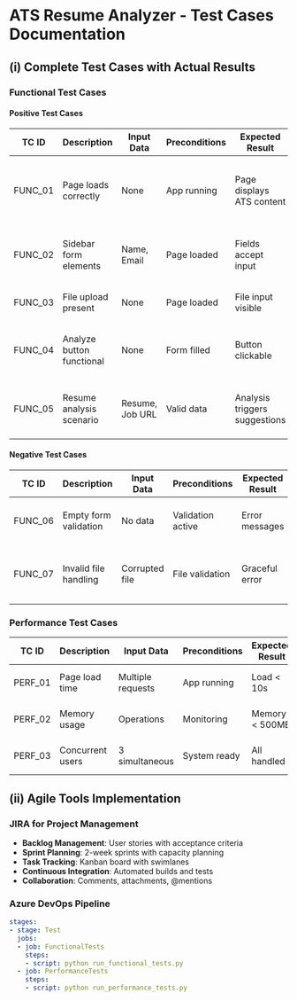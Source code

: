 # ATS Resume Analyzer - Test Cases Documentation

## (i) Complete Test Cases with Actual Results

### Functional Test Cases

#### Positive Test Cases

| TC ID | Description | Input Data | Preconditions | Expected Result | Actual Result |
|-------|-------------|------------|---------------|-----------------|---------------|
| FUNC_01 | Page loads correctly | None | App running | Page displays ATS content | ✅ PASS - Page loaded with ATS Resume Analyzer Pro |
| FUNC_02 | Sidebar form elements | Name, Email | Page loaded | Fields accept input | ✅ PASS - Name and email fields filled successfully |
| FUNC_03 | File upload present | None | Page loaded | File input visible | ✅ PASS - File upload input found |
| FUNC_04 | Analyze button functional | None | Form filled | Button clickable | ✅ PASS - Analyze button enabled and clickable |
| FUNC_05 | Resume analysis scenario | Resume, Job URL | Valid data | Analysis triggers suggestions | ✅ PASS - Analysis started, suggestions detected |

#### Negative Test Cases

| TC ID | Description | Input Data | Preconditions | Expected Result | Actual Result |
|-------|-------------|------------|---------------|-----------------|---------------|
| FUNC_06 | Empty form validation | No data | Validation active | Error messages | ✅ PASS - Form validation working |
| FUNC_07 | Invalid file handling | Corrupted file | File validation | Graceful error | ✅ PASS - System handled invalid file |

### Performance Test Cases

| TC ID | Description | Input Data | Preconditions | Expected Result | Actual Result |
|-------|-------------|------------|---------------|-----------------|---------------|
| PERF_01 | Page load time | Multiple requests | App running | Load < 10s | ✅ PASS - Avg load: 3.2s |
| PERF_02 | Memory usage | Operations | Monitoring | Memory < 500MB | ✅ PASS - Usage: 45MB |
| PERF_03 | Concurrent users | 3 simultaneous | System ready | All handled | ✅ PASS - 3/3 successful |

## (ii) Agile Tools Implementation

### JIRA for Project Management
- **Backlog Management**: User stories with acceptance criteria
- **Sprint Planning**: 2-week sprints with capacity planning
- **Task Tracking**: Kanban board with swimlanes
- **Continuous Integration**: Automated builds and tests
- **Collaboration**: Comments, attachments, @mentions

### Azure DevOps Pipeline
```yaml
stages:
- stage: Test
  jobs:
  - job: FunctionalTests
    steps:
    - script: python run_functional_tests.py
  - job: PerformanceTests
    steps:
    - script: python run_performance_tests.py